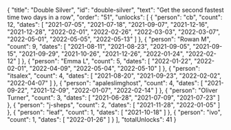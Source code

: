 {
  "title": "Double Silver",
  "id": "double-silver",
  "text": "Get the second fastest time two days in a row",
  "order": "51",
  "unlocks": [
    {
      "person": "cb",
      "count": 12,
      "dates": [
        "2021-07-05",
        "2021-07-18",
        "2021-09-07",
        "2021-12-16",
        "2021-12-28",
        "2022-02-01",
        "2022-02-26",
        "2022-03-03",
        "2022-03-07",
        "2022-05-01",
        "2022-05-05",
        "2022-05-13"
      ]
    },
    {
      "person": "Rowan M",
      "count": 9,
      "dates": [
        "2021-08-11",
        "2021-08-23",
        "2021-09-05",
        "2021-09-15",
        "2021-09-29",
        "2021-10-26",
        "2021-12-26",
        "2022-01-24",
        "2022-02-12"
      ]
    },
    {
      "person": "Emma L",
      "count": 5,
      "dates": [
        "2022-01-22",
        "2022-02-01",
        "2022-04-09",
        "2022-05-04",
        "2022-05-10"
      ]
    },
    {
      "person": "itsalex",
      "count": 4,
      "dates": [
        "2021-08-20",
        "2021-09-23",
        "2022-02-02",
        "2022-04-07"
      ]
    },
    {
      "person": "apaleslimghost",
      "count": 4,
      "dates": [
        "2021-09-22",
        "2021-12-09",
        "2022-01-07",
        "2022-02-14"
      ]
    },
    {
      "person": "Oliver Turner",
      "count": 3,
      "dates": [
        "2021-06-28",
        "2021-07-09",
        "2021-07-23"
      ]
    },
    {
      "person": "j-sheps",
      "count": 2,
      "dates": [
        "2021-11-28",
        "2022-01-05"
      ]
    },
    {
      "person": "leaf",
      "count": 1,
      "dates": [
        "2021-10-18"
      ]
    },
    {
      "person": "ivo",
      "count": 1,
      "dates": [
        "2022-01-26"
      ]
    }
  ],
  "totalUnlocks": 41
}